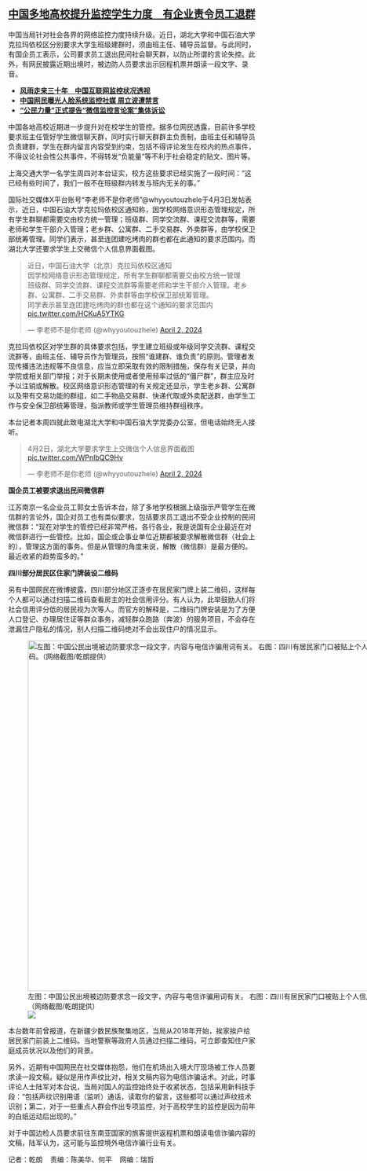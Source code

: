 <!--1712244720000-->
[中国多地高校提升监控学生力度　有企业责令员工退群](https://www.rfa.org/mandarin/yataibaodao/meiti/ql2-04042024070639.html)
------

<p>中国当局针对社会各界的网络监控力度持续升级。近日，湖北大学和中国石油大学克拉玛依校区分别要求大学生班级建群时，须由班主任、辅导员监督。与此同时，有国企员工表示，公司要求员工退出民间社会聊天群，以防止所谓的言论失控。此外，有网民披露近期出境时，被边防人员要求出示回程机票并朗读一段文字、录音。</p><ul><li><strong><a href="https://www.rfa.org/mandarin/yataibaodao/meiti/lu-01042024155908.html">风雨走来三十年　中国互联网监控状况透视</a></strong></li><li><strong><a href="https://www.rfa.org/mandarin/yataibaodao/meiti/gt1-03142023015043.html">中国网民曝光人脸系统监控社媒 周立波遭禁言</a></strong></li><li><a href="https://www.rfa.org/mandarin/Xinwen/4-01212021104604.html"><strong>“公民力量”正式提告“微信监控言论案”集体诉讼</strong></a></li></ul><p>中国各地高校近期进一步提升对在校学生的管控。据多位网民透露，目前许多学校要求班主任管好学生微信聊天群，同时实行聊天群群主负责制，由班主任和辅导员负责建群，学生在群内留言内容受到约束，包括不得评论发生在校内的热点事件，不得议论社会性公共事件，不得转发“负能量”等不利于社会稳定的贴文、图片等。</p><p>上海交通大学一名学生周四对本台证实，校方这些要求已经实施了一段时间：“这已经有些时间了，我们一般不在班级群内转发与班内无关的事。”</p><p>国际社交媒体X平台账号“李老师不是你老师”@whyyoutouzhele于4月3日发帖表示，近日，中国石油大学克拉玛依校区通知称，因学校网络意识形态管理规定，所有学生群聊都需要交由校方统一管理；班级群、同学交流群、课程交流群等，需要老师和学生干部介入管理；老乡群、公寓群、二手交易群、外卖群等，由学校保卫部统筹管理。同学们表示，甚至连团建吃烤肉的群也都在此通知的要求范围内。而湖北大学还要求学生上交微信个人信息界面截图。</p><blockquote class="twitter-tweet"><p dir="ltr" lang="zh">近日，中国石油大学（北京）克拉玛依校区通知<br/>因学校网络意识形态管理规定，所有学生群聊都需要交由校方统一管理<br/>班级群、同学交流群、课程交流群等需要老师和学生干部介入管理。老乡群、公寓群、二手交易群、外卖群等由学校保卫部统筹管理。<br/>同学表示甚至连团建吃烤肉的群也都在这个通知的要求范围内 <a href="https://t.co/HCKuA5YTKG">pic.twitter.com/HCKuA5YTKG</a></p>— 李老师不是你老师 (@whyyoutouzhele) <a href="https://twitter.com/whyyoutouzhele/status/1775272453763383621?ref_src=twsrc%5Etfw">April 2, 2024</a></blockquote><p></p><p>克拉玛依校区对学生群的具体要求包括，学生建立班级或年级同学交流群、课程交流群等，由班主任、辅导员作为管理员，按照“谁建群、谁负责”的原则。管理者发现传播违法违规等不良信息，应当立即采取有效的限制措施，保存有关记录，并向学院或相关部门举报；对于长期未使用或者使用频率过低的“僵尸群”，群主应及时予以注销或解散。校区网络意识形态管理的有关规定还显示，学生老乡群、公寓群以及带有交易功能的群组，如二手物品交易群、快递代取或外卖配送群，由学生工作与安全保卫部统筹管理，指派教师或学生管理员维持群组秩序。</p><p>本台记者本周四就此致电湖北大学和中国石油大学党委办公室，但电话始终无人接听。</p><blockquote class="twitter-tweet"><p dir="ltr" lang="zh">4月2日，湖北大学要求学生上交微信个人信息界面截图 <a href="https://t.co/WPnIbQC9Hv">pic.twitter.com/WPnIbQC9Hv</a></p>— 李老师不是你老师 (@whyyoutouzhele) <a href="https://twitter.com/whyyoutouzhele/status/1775112382051647982?ref_src=twsrc%5Etfw">April 2, 2024</a></blockquote><p></p><p><strong>国企员工被要求退出民间微信群</strong></p><p>江苏南京一名企业员工郭女士告诉本台，除了多地学校根据上级指示严管学生在微信群的言论外，国企对员工也有类似要求，包括要求员工退出不受企业控制的民间微信群：“现在对学生的管控已经非常严格。各行各业，我是说国有企业最近在对微信群进行一些管控。比如，国企或企事业单位近期都被要求解散微信群（社会上的），管理这方面的事务。但是从管理的角度来说，解散（微信群）是最方便的。最近收紧的趋势蛮多的。”</p><p><strong>四川部分居民区住家门牌装设二维码</strong></p><p>另有中国网民在微博披露，四川部分地区正逐步在居民家门牌上装二维码，这样每个人都可以通过扫描二维码查看房主的社会信用评分。有人认为，此举鼓励人们将社会信用评分低的居民视为次等人。而官方的解释是，二维码门牌安装是为了方便人口登记、办理居住证等群众事务，减轻群众跑路（奔波）的服务项目，不会存在泄漏住户隐私的情况，别人扫描二维码绝对不会出现住户的情况显示。</p><p><figure class="image-richtext image-inline captioned" style="width:805px;"><img alt="左图：中国公民出境被边防要求念一段文字，内容与电信诈骗用词有关。 右图：四川有居民家门口被贴上个人信用评分二维码。（网络截图/乾朗提供）" height="714" src="https://www.rfa.org/mandarin/yataibaodao/meiti/ql2-04042024070639.html/m0404-ql2p43.jpg/@@images/ca62877b-3b75-4bbc-850b-68265be8238b.jpeg" title="m0404-ql2p43.jpg" width="805"/><figcaption class="image-caption">左图：中国公民出境被边防要求念一段文字，内容与电信诈骗用词有关。 右图：四川有居民家门口被贴上个人信用评分二维码。（网络截图/乾朗提供）</figcaption><small></small><div id="zoomattribute"><a data-caption="左图：中国公民出境被边防要求念一段文字，内容与电信诈骗用词有关。 右图：四川有居民家门口被贴上个人信用评分二维码。（网络截图/乾朗提供）" data-fancybox="" href="https://www.rfa.org/mandarin/yataibaodao/meiti/ql2-04042024070639.html/m0404-ql2p43.jpg" id="single_image" title="左图：中国公民出境被边防要求念一段文字，内容与电信诈骗用词有关。 右图：四川有居民家门口被贴上个人信用评分二维码。（网络截图/乾朗提供）"><img src="/++plone++rfa-resources/img/icon-zoom.png"/></a></div></figure></p><p>本台数年前曾报道，在新疆少数民族聚集地区，当局从2018年开始，挨家挨户给居民家门前装上二维码。当地警察等政府人员通过扫描二维码，可立即查知住户家庭成员状况以及他们的背景。</p><p>另外，近期有中国网民在社交媒体抱怨，他们在机场出入境大厅现场被工作人员要求读一段文稿，疑似是用作声纹比对，相关文稿内容为电信诈骗话术。对此，时事评论人士陆军对本台说，当局对国人的监控始终处于收紧状态，包括采用新科技手段：“包括声纹识别用语（监听）通话，读取你的留言，这些都可以通过声纹技术识别；第二，对于一些重点人群会作出专项监控，对于高校学生的监控是因为前年的白纸运动后出现的。”</p><p>对于中国边检人员要求前往东南亚国家的旅客提供返程机票和朗读电信诈骗内容的文稿，陆军认为，这可能与监控境外电信诈骗行业有关。</p><p>记者：乾朗    责编：陈美华、何平    网编：瑞哲</p>
